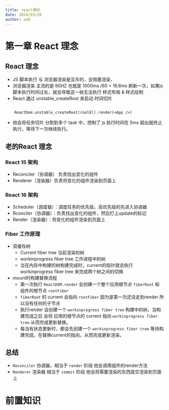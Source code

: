 ```yaml
---
title: react源码
date: 2024/03/20
author: xdd
---
```


# 第一章 React 理念
## React 理念
- JS 脚本执行 与 浏览器渲染是互斥的，会阻塞渲染，
- 浏览器渲染 主流的是 60HZ 也就是 1000ms /60 = 16.6ms 刷新一次，如果js脚本执行时间过长，就会导致这一帧无法执行 样式布局 & 样式绘制
- React 通过 unstable_createRoot 来启动 时间切片
```**js**

    ReactDom.unstable_createRoot(roolEl).render(<App />)

```
- 他会将任务切片 分割到多个 task 中，控制了 js 执行时间在 5ms 超出就终止执行，等待下一次继续执行。
  
## 老的React 理念
### React 15 架构
- Reconciler（协调器） 负责找出变化的组件
- Renderer（渲染器）负责将变化的组件渲染到页面上

### React 16 架构
- Scheduler（调度器）：调度任务的优先级，高优先级的先进入协调器 
- Rconciler（协调器）：负责找出变化的组件，然后打上update的标记
- Render（渲染器）：将变化的组件渲染到页面上 

### Fiber 工作原理
- 双缓存树
  - Current fiber tree  当前渲染的树
  - workinprogress fiber tree 工作进程中的树
  - 当在内存中构建的树构建完成时，current的指针就会执行workinprogress fiber tree 来完成两个树之间的切换
- mount时构建替换流程
  - 第一次执行 `ReactDOM.render` 会创建一个整个应用根节点 `fiberRoot`  和 组件的根节点 `rootFiber`
  - `fiberRoot` 的 current 会指向 `rootFiber` 因为是第一次还没走到render 所以没有任何的子节点
  - 执行render 会创建一个 `workinprogress fiber tree` 构建中的树，当构建完成之后 会将 应用的根节点的 current 指向 `workinprogress fiber tree`  从而完成更新替换。
  - 每当有状态更新时，都会先创建一个 `workinprogress fiber tree` 等待构建完成，在替换current的指向，从而完成更新渲染。
## 总结
- `Reconciler` 协调器，相当于 `render` 阶段 他会调用组件的render方法
- `Renderer` 渲染器 相当于 `commit` 阶段 他会将需要渲染的东西提交渲染到页面上

# 前置知识